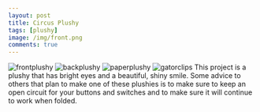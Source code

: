 ```yaml
---
layout: post
title: Circus Plushy
tags: [plushy]
image: /img/front.png
comments: true
---
```


![frontplushy](https://jgunn09.github.io/CS103Etextiles/img/front.png)
![backplushy](https://jgunn09.github.io/CS103Etextiles/img/back.png)
![paperplushy](https://jgunn09.github.io/CS103Etextiles/img/paper.png)
![gatorclips](https://jgunn09.github.io/CS103Etextiles/img/gator.png)
This project is a plushy that has bright eyes and a beautiful, shiny smile.
Some advice to others that plan to make one of these plushies is to make sure to keep an open circuit for your buttons and switches and to make sure it will continue to work when folded.
